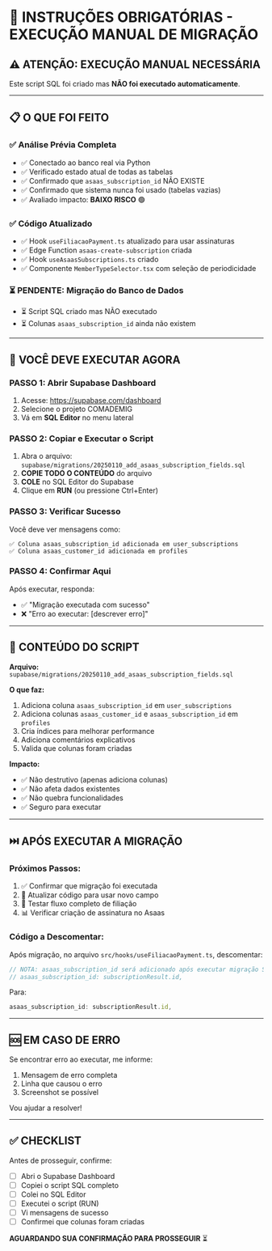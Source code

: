 # 🚨 INSTRUÇÕES OBRIGATÓRIAS - EXECUÇÃO MANUAL DE MIGRAÇÃO

## ⚠️ ATENÇÃO: EXECUÇÃO MANUAL NECESSÁRIA

Este script SQL foi criado mas **NÃO foi executado automaticamente**.

---

## 📋 O QUE FOI FEITO

### ✅ Análise Prévia Completa
- ✅ Conectado ao banco real via Python
- ✅ Verificado estado atual de todas as tabelas
- ✅ Confirmado que `asaas_subscription_id` NÃO EXISTE
- ✅ Confirmado que sistema nunca foi usado (tabelas vazias)
- ✅ Avaliado impacto: **BAIXO RISCO** 🟢

### ✅ Código Atualizado
- ✅ Hook `useFiliacaoPayment.ts` atualizado para usar assinaturas
- ✅ Edge Function `asaas-create-subscription` criada
- ✅ Hook `useAsaasSubscriptions.ts` criado
- ✅ Componente `MemberTypeSelector.tsx` com seleção de periodicidade

### ⏳ PENDENTE: Migração do Banco de Dados
- ⏳ Script SQL criado mas NÃO executado
- ⏳ Colunas `asaas_subscription_id` ainda não existem

---

## 🎯 VOCÊ DEVE EXECUTAR AGORA

### PASSO 1: Abrir Supabase Dashboard
1. Acesse: https://supabase.com/dashboard
2. Selecione o projeto COMADEMIG
3. Vá em **SQL Editor** no menu lateral

### PASSO 2: Copiar e Executar o Script
1. Abra o arquivo: `supabase/migrations/20250110_add_asaas_subscription_fields.sql`
2. **COPIE TODO O CONTEÚDO** do arquivo
3. **COLE** no SQL Editor do Supabase
4. Clique em **RUN** (ou pressione Ctrl+Enter)

### PASSO 3: Verificar Sucesso
Você deve ver mensagens como:
```
✅ Coluna asaas_subscription_id adicionada em user_subscriptions
✅ Coluna asaas_customer_id adicionada em profiles
```

### PASSO 4: Confirmar Aqui
Após executar, responda:
- ✅ "Migração executada com sucesso"
- ❌ "Erro ao executar: [descrever erro]"

---

## 📄 CONTEÚDO DO SCRIPT

**Arquivo:** `supabase/migrations/20250110_add_asaas_subscription_fields.sql`

**O que faz:**
1. Adiciona coluna `asaas_subscription_id` em `user_subscriptions`
2. Adiciona colunas `asaas_customer_id` e `asaas_subscription_id` em `profiles`
3. Cria índices para melhorar performance
4. Adiciona comentários explicativos
5. Valida que colunas foram criadas

**Impacto:**
- ✅ Não destrutivo (apenas adiciona colunas)
- ✅ Não afeta dados existentes
- ✅ Não quebra funcionalidades
- ✅ Seguro para executar

---

## ⏭️ APÓS EXECUTAR A MIGRAÇÃO

### Próximos Passos:
1. ✅ Confirmar que migração foi executada
2. 🔄 Atualizar código para usar novo campo
3. 🧪 Testar fluxo completo de filiação
4. 📊 Verificar criação de assinatura no Asaas

### Código a Descomentar:
Após migração, no arquivo `src/hooks/useFiliacaoPayment.ts`, descomentar:
```typescript
// NOTA: asaas_subscription_id será adicionado após executar migração SQL
// asaas_subscription_id: subscriptionResult.id,
```

Para:
```typescript
asaas_subscription_id: subscriptionResult.id,
```

---

## 🆘 EM CASO DE ERRO

Se encontrar erro ao executar, me informe:
1. Mensagem de erro completa
2. Linha que causou o erro
3. Screenshot se possível

Vou ajudar a resolver!

---

## ✅ CHECKLIST

Antes de prosseguir, confirme:
- [ ] Abri o Supabase Dashboard
- [ ] Copiei o script SQL completo
- [ ] Colei no SQL Editor
- [ ] Executei o script (RUN)
- [ ] Vi mensagens de sucesso
- [ ] Confirmei que colunas foram criadas

**AGUARDANDO SUA CONFIRMAÇÃO PARA PROSSEGUIR** ⏳
